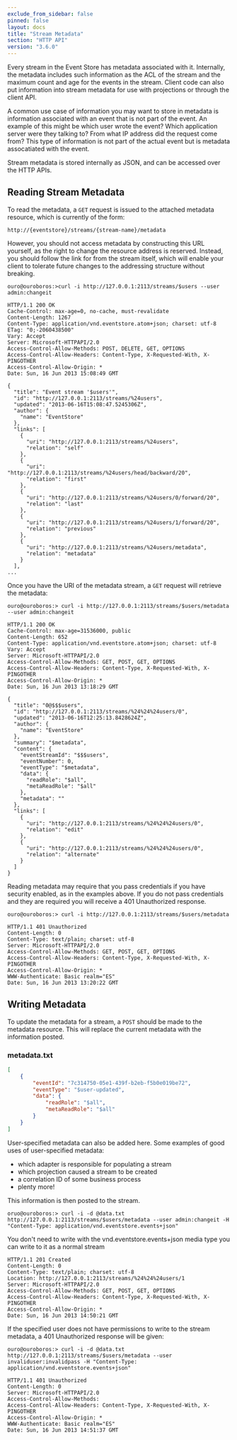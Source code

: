 ```yaml
---
exclude_from_sidebar: false
pinned: false
layout: docs
title: "Stream Metadata"
section: "HTTP API"
version: "3.6.0"
---
```


Every stream in the Event Store has metadata associated with it. Internally, the metadata includes such information as the ACL of the stream and the maximum count and age for the events in the stream. Client code can also put information into stream metadata for use with projections or through the client API. 

A common use case of information you may want to store in metadata is information associated with an event that is not part of the event. An example of this might be which user wrote the event? Which application server were they talking to? From what IP address did the request come from? This type of information is not part of the actual event but is metadata assocatiated with the event.

Stream metadata is stored internally as JSON, and can be accessed over the HTTP APIs. 

## Reading Stream Metadata

To read the metadata, a `GET` request is issued to the attached metadata resource, which is currently of the form:

```
http://{eventstore}/streams/{stream-name}/metadata
```

However, you should not access metadata by constructing this URL yourself, as the right to change the resource address is reserved. Instead, you should follow the link for from the stream itself, which will enable your client to tolerate future changes to the addressing structure without breaking.

```
ouro@ouroboros:>curl -i http://127.0.0.1:2113/streams/$users --user admin:changeit
```

```http
HTTP/1.1 200 OK
Cache-Control: max-age=0, no-cache, must-revalidate
Content-Length: 1267
Content-Type: application/vnd.eventstore.atom+json; charset: utf-8
ETag: "0;-2060438500"
Vary: Accept
Server: Microsoft-HTTPAPI/2.0
Access-Control-Allow-Methods: POST, DELETE, GET, OPTIONS
Access-Control-Allow-Headers: Content-Type, X-Requested-With, X-PINGOTHER
Access-Control-Allow-Origin: *
Date: Sun, 16 Jun 2013 15:08:49 GMT

{
  "title": "Event stream '$users'",
  "id": "http://127.0.0.1:2113/streams/%24users",
  "updated": "2013-06-16T15:08:47.5245306Z",
  "author": {
    "name": "EventStore"
  },
  "links": [
    {
      "uri": "http://127.0.0.1:2113/streams/%24users",
      "relation": "self"
    },
    {
      "uri": "http://127.0.0.1:2113/streams/%24users/head/backward/20",
      "relation": "first"
    },
    {
      "uri": "http://127.0.0.1:2113/streams/%24users/0/forward/20",
      "relation": "last"
    },
    {
      "uri": "http://127.0.0.1:2113/streams/%24users/1/forward/20",
      "relation": "previous"
    },
    {
      "uri": "http://127.0.0.1:2113/streams/%24users/metadata",
      "relation": "metadata"
    }
  ],
...
```

Once you have the URI of the metadata stream, a `GET` request will retrieve the metadata:

```
ouro@ouroboros:> curl -i http://127.0.0.1:2113/streams/$users/metadata --user admin:changeit
```

```http
HTTP/1.1 200 OK
Cache-Control: max-age=31536000, public
Content-Length: 652
Content-Type: application/vnd.eventstore.atom+json; charset: utf-8
Vary: Accept
Server: Microsoft-HTTPAPI/2.0
Access-Control-Allow-Methods: GET, POST, GET, OPTIONS
Access-Control-Allow-Headers: Content-Type, X-Requested-With, X-PINGOTHER
Access-Control-Allow-Origin: *
Date: Sun, 16 Jun 2013 13:18:29 GMT

{
  "title": "0@$$$users",
  "id": "http://127.0.0.1:2113/streams/%24%24%24users/0",
  "updated": "2013-06-16T12:25:13.8428624Z",
  "author": {
    "name": "EventStore"
  },
  "summary": "$metadata",
  "content": {
    "eventStreamId": "$$$users",
    "eventNumber": 0,
    "eventType": "$metadata",
    "data": {
      "readRole": "$all",
      "metaReadRole": "$all"
    },
    "metadata": ""
  },
  "links": [
    {
      "uri": "http://127.0.0.1:2113/streams/%24%24%24users/0",
      "relation": "edit"
    },
    {
      "uri": "http://127.0.0.1:2113/streams/%24%24%24users/0",
      "relation": "alternate"
    }
  ]
}
```

<span class="note">
Reading metadata may require that you pass credentials if you have security enabled, as in the examples above. If you do not pass credentials and they are required you will receive a 401 Unauthorized response.
</span>

```
ouro@ouroboros:> curl -i http://127.0.0.1:2113/streams/$users/metadata
```

```http
HTTP/1.1 401 Unauthorized
Content-Length: 0
Content-Type: text/plain; charset: utf-8
Server: Microsoft-HTTPAPI/2.0
Access-Control-Allow-Methods: GET, POST, GET, OPTIONS
Access-Control-Allow-Headers: Content-Type, X-Requested-With, X-PINGOTHER
Access-Control-Allow-Origin: *
WWW-Authenticate: Basic realm="ES"
Date: Sun, 16 Jun 2013 13:20:22 GMT
```

## Writing Metadata

To update the metadata for a stream, a `POST` should be made to the metadata resource. This will replace the current metadata with the information posted.

### metadata.txt

```json
[
    {
        "eventId": "7c314750-05e1-439f-b2eb-f5b0e019be72",
        "eventType": "$user-updated",
        "data": {
            "readRole": "$all",
            "metaReadRole": "$all" 
        }
    }
]
```

User-specified metadata can also be added here. Some examples of good uses of user-specified metadata:

- which adapter is responsible for populating a stream
- which projection caused a stream to be created
- a correlation ID of some business process
- plenty more!

This information is then posted to the stream.

```
oruo@ouroboros:> curl -i -d @data.txt http://127.0.0.1:2113/streams/$users/metadata --user admin:changeit -H "Content-Type: application/vnd.eventstore.events+json"
```

You don't need to write with the vnd.eventstore.events+json media type you can write to it as a normal stream

```http
HTTP/1.1 201 Created
Content-Length: 0
Content-Type: text/plain; charset: utf-8
Location: http://127.0.0.1:2113/streams/%24%24%24users/1
Server: Microsoft-HTTPAPI/2.0
Access-Control-Allow-Methods: GET, POST, GET, OPTIONS
Access-Control-Allow-Headers: Content-Type, X-Requested-With, X-PINGOTHER
Access-Control-Allow-Origin: *
Date: Sun, 16 Jun 2013 14:50:21 GMT

```

If the specified user does not have permissions to write to the stream metadata, a 401 Unauthorized response will be given:

```
ouro@ouroboros:> curl -i -d @data.txt http://127.0.0.1:2113/streams/$users/metadata --user invaliduser:invalidpass -H "Content-Type: application/vnd.eventstore.events+json"
```

```http
HTTP/1.1 401 Unauthorized
Content-Length: 0
Server: Microsoft-HTTPAPI/2.0
Access-Control-Allow-Methods:
Access-Control-Allow-Headers: Content-Type, X-Requested-With, X-PINGOTHER
Access-Control-Allow-Origin: *
WWW-Authenticate: Basic realm="ES"
Date: Sun, 16 Jun 2013 14:51:37 GMT
```
